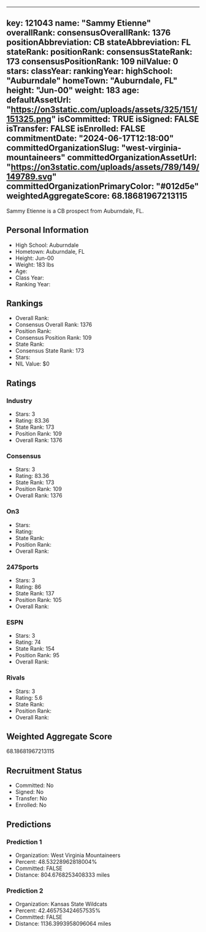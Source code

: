 ---
  key: 121043
  name: "Sammy Etienne"
  overallRank: 
  consensusOverallRank: 1376
  positionAbbreviation: CB
  stateAbbreviation: FL
  stateRank: 
  positionRank: 
  consensusStateRank: 173
  consensusPositionRank: 109
  nilValue: 0
  stars: 
  classYear: 
  rankingYear: 
  highSchool: "Auburndale"
  homeTown: "Auburndale, FL"
  height: "Jun-00"
  weight: 183
  age: 
  defaultAssetUrl: "https://on3static.com/uploads/assets/325/151/151325.png"
  isCommitted: TRUE
  isSigned: FALSE
  isTransfer: FALSE
  isEnrolled: FALSE
  commitmentDate: "2024-06-17T12:18:00"
  committedOrganizationSlug: "west-virginia-mountaineers"
  committedOrganizationAssetUrl: "https://on3static.com/uploads/assets/789/149/149789.svg"
  committedOrganizationPrimaryColor: "#012d5e"
  weightedAggregateScore: 68.18681967213115
  ---
  
  Sammy Etienne is a CB prospect from Auburndale, FL.
  
  ## Personal Information
  - High School: Auburndale
  - Hometown: Auburndale, FL
  - Height: Jun-00
  - Weight: 183 lbs
  - Age: 
  - Class Year: 
  - Ranking Year: 
  
  ## Rankings
  - Overall Rank: 
  - Consensus Overall Rank: 1376
  - Position Rank: 
  - Consensus Position Rank: 109
  - State Rank: 
  - Consensus State Rank: 173
  - Stars: 
  - NIL Value: $0
  
  ## Ratings
  
  ### Industry
  - Stars: 3
  - Rating: 83.36
  - State Rank: 173
  - Position Rank: 109
  - Overall Rank: 1376
  
  ### Consensus
  - Stars: 3
  - Rating: 83.36
  - State Rank: 173
  - Position Rank: 109
  - Overall Rank: 1376
  
  ### On3
  - Stars: 
  - Rating: 
  - State Rank: 
  - Position Rank: 
  - Overall Rank: 
  
  ### 247Sports
  - Stars: 3
  - Rating: 86
  - State Rank: 137
  - Position Rank: 105
  - Overall Rank: 
  
  ### ESPN
  - Stars: 3
  - Rating: 74
  - State Rank: 154
  - Position Rank: 95
  - Overall Rank: 
  
  ### Rivals
  - Stars: 3
  - Rating: 5.6
  - State Rank: 
  - Position Rank: 
  - Overall Rank: 
  
  ## Weighted Aggregate Score
  68.18681967213115
  
  ## Recruitment Status
  - Committed: No
  - Signed: No
  - Transfer: No
  - Enrolled: No
  
  
  
  ## Predictions
  
  ### Prediction 1
  - Organization: West Virginia Mountaineers
  - Percent: 48.53228962818004%
  - Committed: FALSE
  - Distance: 804.6768253408333 miles
  
  ### Prediction 2
  - Organization: Kansas State Wildcats
  - Percent: 42.465753424657535%
  - Committed: FALSE
  - Distance: 1136.3993958096064 miles
  